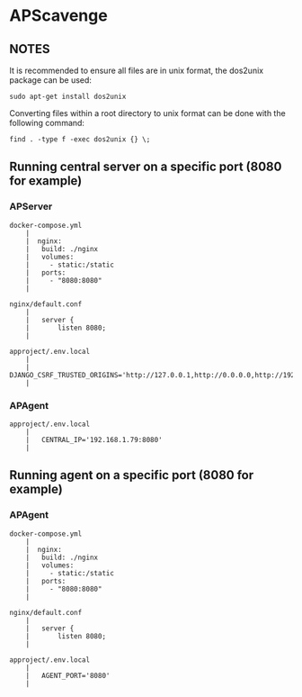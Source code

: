 # APScavenge

## NOTES

It is recommended to ensure all files are in unix format, the dos2unix package can be used:

```
sudo apt-get install dos2unix
```

Converting files within a root directory to unix format can be done with the following command:

```
find . -type f -exec dos2unix {} \;
```

## Running central server on a specific port (8080 for example)

### APServer

	docker-compose.yml
		|
		|  nginx:
		|	build: ./nginx
		|	volumes:
		|	  - static:/static
		|	ports:
		|	  - "8080:8080"
		|
	
	nginx/default.conf
		|
		|	server {
		|		listen 8080;
		|
	
	approject/.env.local
		|
		|	DJANGO_CSRF_TRUSTED_ORIGINS='http://127.0.0.1,http://0.0.0.0,http://192.168.1.79:8080'
		|

### APAgent

	approject/.env.local
		|
		|	CENTRAL_IP='192.168.1.79:8080'
		|
		
## Running agent on a specific port (8080 for example)

### APAgent

	docker-compose.yml
		|
		|  nginx:
		|	build: ./nginx
		|	volumes:
		|	  - static:/static
		|	ports:
		|	  - "8080:8080"
		|
	
	nginx/default.conf
		|
		|	server {
		|		listen 8080;
		|
		
	approject/.env.local
		|
		|	AGENT_PORT='8080'
		|
